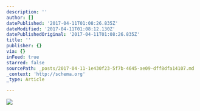 ```yaml
---
description: ''
author: []
datePublished: '2017-04-11T01:08:26.835Z'
dateModified: '2017-04-11T01:08:12.130Z'
datePublishedOriginal: '2017-04-11T01:08:26.835Z'
title: ''
publisher: {}
via: {}
inFeed: true
starred: false
sourcePath: _posts/2017-04-11-1e430f23-5f7b-4645-ae09-dff8dfa14107.md
_context: 'http://schema.org'
_type: Article

---
```

![](https://the-grid-user-content.s3-us-west-2.amazonaws.com/48c1b9c7-f2f2-416e-8126-5a0c77b3b0d3.jpg)